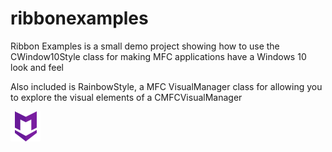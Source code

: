 # ribbonexamples

Ribbon Examples is a small demo project showing how to use the CWindow10Style class for making MFC applications have a Windows 10 look and feel

Also included is RainbowStyle, a MFC VisualManager class for allowing you to explore the visual elements of a CMFCVisualManager


![alt text](https://github.com/adam-p/markdown-here/raw/master/src/common/images/icon48.png "Logo Title Text 1")





